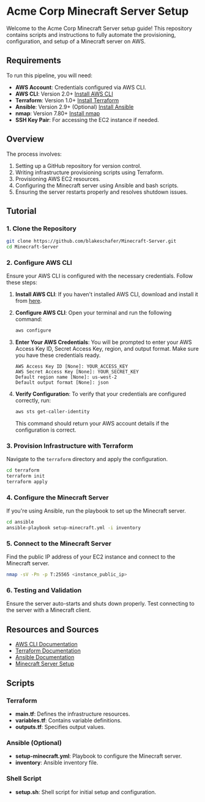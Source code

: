 # Acme Corp Minecraft Server Setup

Welcome to the Acme Corp Minecraft Server setup guide! This repository contains scripts and instructions to fully automate the provisioning, configuration, and setup of a Minecraft server on AWS.

## Requirements

To run this pipeline, you will need:
- **AWS Account**: Credentials configured via AWS CLI.
- **AWS CLI**: Version 2.0+ [Install AWS CLI](https://docs.aws.amazon.com/cli/latest/userguide/install-cliv2.html)
- **Terraform**: Version 1.0+ [Install Terraform](https://learn.hashicorp.com/tutorials/terraform/install-cli)
- **Ansible**: Version 2.9+ (Optional) [Install Ansible](https://docs.ansible.com/ansible/latest/installation_guide/intro_installation.html)
- **nmap**: Version 7.80+ [Install nmap](https://nmap.org/book/inst-windows.html)
- **SSH Key Pair**: For accessing the EC2 instance if needed.

## Overview

The process involves:
1. Setting up a GitHub repository for version control.
2. Writing infrastructure provisioning scripts using Terraform.
3. Provisioning AWS EC2 resources.
4. Configuring the Minecraft server using Ansible and bash scripts.
5. Ensuring the server restarts properly and resolves shutdown issues.

## Tutorial

### 1. Clone the Repository

```sh
git clone https://github.com/blakeschafer/Minecraft-Server.git
cd Minecraft-Server
```

### 2. Configure AWS CLI

Ensure your AWS CLI is configured with the necessary credentials. Follow these steps:

1. **Install AWS CLI**: If you haven't installed AWS CLI, download and install it from [here](https://docs.aws.amazon.com/cli/latest/userguide/install-cliv2.html).

2. **Configure AWS CLI**: Open your terminal and run the following command:

    ```sh
    aws configure
    ```

3. **Enter Your AWS Credentials**: You will be prompted to enter your AWS Access Key ID, Secret Access Key, region, and output format. Make sure you have these credentials ready.

    ```plaintext
    AWS Access Key ID [None]: YOUR_ACCESS_KEY
    AWS Secret Access Key [None]: YOUR_SECRET_KEY
    Default region name [None]: us-west-2
    Default output format [None]: json
    ```

4. **Verify Configuration**: To verify that your credentials are configured correctly, run:

    ```sh
    aws sts get-caller-identity
    ```

   This command should return your AWS account details if the configuration is correct.

### 3. Provision Infrastructure with Terraform

Navigate to the `terraform` directory and apply the configuration.

```sh
cd terraform
terraform init
terraform apply
```

### 4. Configure the Minecraft Server

If you're using Ansible, run the playbook to set up the Minecraft server.

```sh
cd ansible
ansible-playbook setup-minecraft.yml -i inventory
```

### 5. Connect to the Minecraft Server

Find the public IP address of your EC2 instance and connect to the Minecraft server.

```sh
nmap -sV -Pn -p T:25565 <instance_public_ip>
```

### 6. Testing and Validation

Ensure the server auto-starts and shuts down properly. Test connecting to the server with a Minecraft client.

## Resources and Sources

- [AWS CLI Documentation](https://docs.aws.amazon.com/cli/latest/userguide/cli-configure-quickstart.html)
- [Terraform Documentation](https://www.terraform.io/docs)
- [Ansible Documentation](https://docs.ansible.com/ansible/latest/index.html)
- [Minecraft Server Setup](https://minecraft.gamepedia.com/Tutorials/Setting_up_a_server)

## Scripts

### Terraform

- **main.tf**: Defines the infrastructure resources.
- **variables.tf**: Contains variable definitions.
- **outputs.tf**: Specifies output values.

### Ansible (Optional)

- **setup-minecraft.yml**: Playbook to configure the Minecraft server.
- **inventory**: Ansible inventory file.

### Shell Script

- **setup.sh**: Shell script for initial setup and configuration.